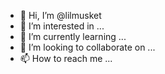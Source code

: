- 👋 Hi, I’m @lilmusket
- 👀 I’m interested in ...
- 🌱 I’m currently learning ...
- 💞️ I’m looking to collaborate on ...
- 📫 How to reach me ...

<!---
lilmusket/lilmusket is a ✨ special ✨ repository because its `README.md` (this file) appears on your GitHub profile.
You can click the Preview link to take a look at your changes.
--->
